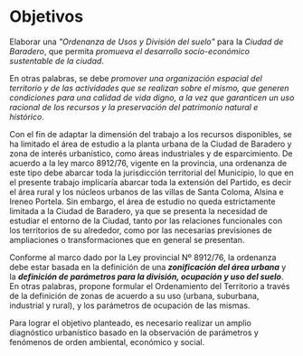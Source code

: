 # Objetivos

Elaborar una _"Ordenanza de Usos y División del suelo"_ para la _Ciudad de Baradero_, que permita _promueva el desarrollo socio-económico sustentable de la ciudad_.

En otras palabras, se debe _promover una organización espacial del territorio y de las actividades que se realizan sobre el mismo, que generen condiciones para una calidad de vida digno, a la vez que garanticen un uso racional de los recursos y la preservación del patrimonio natural e histórico_.

Con el fin de adaptar la dimensión del trabajo a los recursos disponibles, se ha limitado el área de estudio a la planta urbana de la Ciudad de Baradero y zona de interés urbanístico, como áreas industriales y de esparcimiento. De acuerdo a la ley marco 8912/76, vigente en la provincia, una ordenanza de este tipo debe abarcar toda la jurisdicción territorial del Municipio, lo que en el presente trabajo implicaría abarcar toda la extensión del Partido, es decir el área rural y los núcleos urbanos de las villas de Santa Coloma, Alsina e Ireneo Portela. Sin embargo, el área de estudio no queda estrictamente limitada a la Ciudad de Baradero, ya que se presenta la necesidad de estudiar el entorno de la Ciudad, tanto por las relaciones funcionales con los territorios de su alrededor, como por las necesarias previsiones de ampliaciones o transformaciones que en general se presentan.

Conforme al marco dado por la Ley provincial Nº 8912/76, la ordenanza debe estar basada en la definición de una _**zonificación del área urbana**_ y la _**definición de parámetros para la división, ocupación y uso del suelo**_. En otras palabras, propone formular el Ordenamiento del Territorio a través de la definición de zonas de acuerdo a su uso (urbana, suburbana, industrial y rural), y los parámetros de ocupación de las mismas.

Para lograr el objetivo planteado, es necesario realizar un amplio diagnóstico urbanístico basado en la observación de parámetros y fenómenos de orden ambiental, económico y social.
